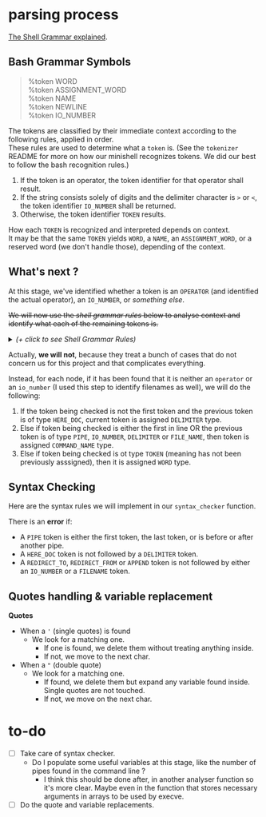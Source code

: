 # parsing process

[The Shell Grammar explained](https://pubs.opengroup.org/onlinepubs/9699919799/utilities/V3_chap02.html#tag_18_100).

## Bash Grammar Symbols

> %token  WORD  
> %token  ASSIGNMENT_WORD  
> %token  NAME  
> %token  NEWLINE  
> %token  IO_NUMBER  

The tokens are classified by their immediate context according to the following rules, applied in order.  
These rules are used to determine what a `token` is. (See the `tokenizer` README for more on how our minishell recognizes tokens. We did our best to follow the bash recognition rules.)  

1. If the token is an operator, the token identifier for that operator shall result.
2. If the string consists solely of digits and the delimiter character is `>` or `<`, the token identifier `IO_NUMBER` shall be returned.
3. Otherwise, the token identifier `TOKEN` results.

How each `TOKEN` is recognized and interpreted depends on context.  
It may be that the same `TOKEN` yields `WORD`, a `NAME`, an `ASSIGNMENT_WORD`, or a reserved word (we don't handle those), depending of the context.  

## What's next ?

At this stage, we've identified whether a token is an `OPERATOR` (and identified the actual operator), an `IO_NUMBER`, or *something else*.

~~We will now use the *shell grammar rules* below to analyse context and identify what each of the remaining tokens is.~~

<details>
<summary> <i>(+ click to see Shell Grammar Rules)</i> </summary>

## Shell grammar rules

1. `[Command Name]`
   - [ ] OK
    - When the `TOKEN` is exactly a reserved word, the token identifier for that reserved word shall result.
    - Otherwise, the token `WORD` shall be returned.
    - Also, if the parser is in any state where only a reserved word could be the next correct token, proceed as above.
    - > Rule 1 is not directly referenced in the grammar, but is referred to by other rules, or applies globally.
2. `[Redirection to or from filename]`
   - [ ] OK
    - The expansions specified in [Redirection](https://pubs.opengroup.org/onlinepubs/9699919799/utilities/V3_chap02.html#tag_18_07) shall occur.
      - [ ] I have no idea what this means I can't find the correct section.
    - As specified there (??), exactly one field can result (or the result is unspecified), and there are additional requirements on pathname expansion.
3. `[Redirection from here-document]`
   - [ ] OK
   - Quote removal shall be applied to the word to determine the delimiter.
4. `[Case statement termination]` (**NOT HANDLED**)
   - [ ] OK
   - When the `TOKEN` is exactly the reserved word `esac`, the token identifier for `esac` shall result. Otherwise, the token `WORD` shall be returned.
5. `[NAME in for]` (**NOT HANDLED**)
   - [ ] OK
   - When the `TOKEN` meets the requirements for a name, the token identifier `NAME` shall result. Otherwise, the token `WORD` shall be returned.
   - Name requirements: In the shell command language, a word consisting solely of underscores, digits, and alphabetics from the portable character set. The first character of a name is not a digit.
   - **We don't handle for statements.**
6. `[Third word of for and case]` (**NOT HANDLED**)
   - [ ] OK
   - We don't handle this.
7. `[Assigment preceding command name]`  
   - [ ] OK
   `a.` [When the first word]
      - If the `TOKEN` does not contain the character `=`, `Rule 1` is applied.
      - Otherwise, `Rule 7b` is applied.  
   
   `b.` [Not the first word]
      - If the `TOKEN` contains an unquoted `=` character that is not part of an embedded parameter expansion, command substitution, or arithmetic expansion construct:
        - If the `TOKEN` begins with `=`, then `Rule 1` is applied.
        - If all the characters in the `TOKEN` preceding the first such `=` form a valid [name](https://pubs.opengroup.org/onlinepubs/9699919799/basedefs/V1_chap03.html#tag_03_235), the token `ASSIGNMENT_WORD` shall be returned.
          - Otherwise, it is unspecified whether `Rule 1` is applied or `ASSIGNMENT_WORD` is returned. (ah bah super merci bash)
      - Otherwise, rule 1 shall be applied.
    Assignment to the name within a returned `ASSIGNMENT_WORD` token shall occur as specified in [Simple Commands](https://pubs.opengroup.org/onlinepubs/9699919799/utilities/V3_chap02.html#tag_18_09_01).
8. `[NAME in function]`
   - [ ] OK
   - When the `TOKEN` is exactly a reserved word (we don't care for those), the token identifier for that reserved word shall result.
   - Otherwise, then the `TOKEN` meets the requirements for a name, the token identifier `NAME` shall result.
   - Otherwise, `Rule 7` applies.
9. `[Body of function]`
   - [ ] OK
   - We don't handle functions.
   - Word expansion and assignment shall never occur, even when required by the rules above, when this rule is being parsed.
   - Each `TOKEN` that might either be expanded or have assignment applied to it shall instead be returned as a single `WORD` consisting only of characters that are exactly the token described in [Token Recognition](https://pubs.opengroup.org/onlinepubs/9699919799/utilities/V3_chap02.html#tag_18_03).


</details>

Actually, **we will not**, because they treat a bunch of cases that do not concern us for this project and that complicates everything.

Instead, for each node, if it has been found that it is neither an `operator` or an `io_number` (I used this step to identify filenames as well), we will do the following:
   1. If the token being checked is not the first token and the previous token is of type `HERE_DOC`, current token is assigned `DELIMITER` type.
   2. Else if token being checked is either the first in line OR the previous token is of type `PIPE`, `IO_NUMBER`, `DELIMITER` or `FILE_NAME`, then token is assigned `COMMAND_NAME` type. 
   3. Else if token being checked is ot type `TOKEN` (meaning has not been previously asssigned), then it is assigned `WORD` type.

## Syntax Checking

Here are the syntax rules we will implement in our `syntax_checker` function.

There is an **error** if:
   - A `PIPE` token is either the first token, the last token, or is before or after another pipe.
   - A `HERE_DOC` token is not followed by a `DELIMITER` token.
   - A `REDIRECT_TO`, `REDIRECT_FROM` or `APPEND` token is not followed by either an `IO_NUMBER` or a `FILENAME` token.

## Quotes handling & variable replacement

**Quotes**
- When a `'` (single quotes) is found
   - We look for a matching one.
      - If one is found, we delete them without treating anything inside.
      - If not, we move to the next char.
- When a `"` (double quote)
   - We look for a matching one.
      - If found, we delete them but expand any variable found inside. Single quotes are not touched.
      - If not, we move on the next char.

# to-do

- [ ] Take care of syntax checker.
   - Do I populate some useful variables at this stage, like the number of pipes found in the command line ?
       - I think this should be done after, in another analyser function so it's more clear. Maybe even in the function that stores necessary arguments in arrays to be used by execve.
- [ ] Do the quote and variable replacements.
